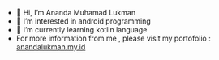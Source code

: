 - 👋 Hi, I’m Ananda Muhamad Lukman
- 👀 I’m interested in android programming
- 🌱 I’m currently learning kotlin language
- For more information from me , please visit my portofolio : [anandalukman.my.id](https://anandalukman.my.id)

<!---
anandalukman33/anandalukman33 is a ✨ special ✨ repository because its `README.md` (this file) appears on your GitHub profile.
You can click the Preview link to take a look at your changes.
--->
